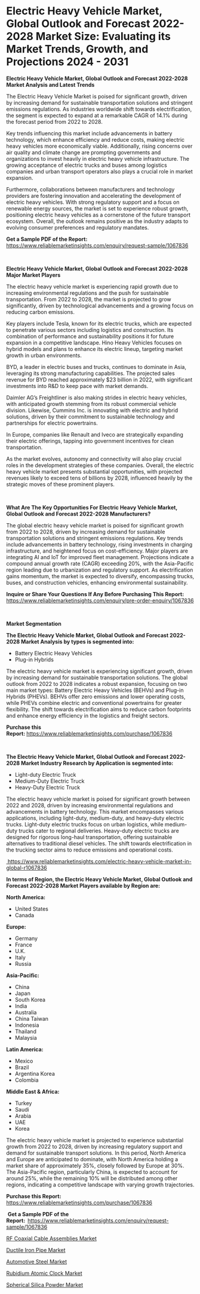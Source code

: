 <p><h1>Electric Heavy Vehicle Market, Global Outlook and Forecast 2022-2028 Market Size: Evaluating its Market Trends, Growth, and Projections 2024 - 2031</h1></p><p><strong>Electric Heavy Vehicle Market, Global Outlook and Forecast 2022-2028 Market Analysis and Latest Trends</strong></p>
<p><p>The Electric Heavy Vehicle Market is poised for significant growth, driven by increasing demand for sustainable transportation solutions and stringent emissions regulations. As industries worldwide shift towards electrification, the segment is expected to expand at a remarkable CAGR of 14.1% during the forecast period from 2022 to 2028. </p><p>Key trends influencing this market include advancements in battery technology, which enhance efficiency and reduce costs, making electric heavy vehicles more economically viable. Additionally, rising concerns over air quality and climate change are prompting governments and organizations to invest heavily in electric heavy vehicle infrastructure. The growing acceptance of electric trucks and buses among logistics companies and urban transport operators also plays a crucial role in market expansion.</p><p>Furthermore, collaborations between manufacturers and technology providers are fostering innovation and accelerating the development of electric heavy vehicles. With strong regulatory support and a focus on renewable energy sources, the market is set to experience robust growth, positioning electric heavy vehicles as a cornerstone of the future transport ecosystem. Overall, the outlook remains positive as the industry adapts to evolving consumer preferences and regulatory mandates.</p></p>
<p><strong>Get a Sample PDF of the Report:&nbsp;</strong> <a href="https://www.reliablemarketinsights.com/enquiry/request-sample/1067836?utm_campaign=1932&utm_medium=2&utm_source=Github&utm_content=ia&utm_term=26122024&utm_id=electric-heavy-vehicle-market-global-outlook-and-forecast-2022-2028">https://www.reliablemarketinsights.com/enquiry/request-sample/1067836</a></p>
<p>&nbsp;</p>
<p><strong>Electric Heavy Vehicle Market, Global Outlook and Forecast 2022-2028 Major Market Players</strong></p>
<p><p>The electric heavy vehicle market is experiencing rapid growth due to increasing environmental regulations and the push for sustainable transportation. From 2022 to 2028, the market is projected to grow significantly, driven by technological advancements and a growing focus on reducing carbon emissions.</p><p>Key players include Tesla, known for its electric trucks, which are expected to penetrate various sectors including logistics and construction. Its combination of performance and sustainability positions it for future expansion in a competitive landscape. Hino Heavy Vehicles focuses on hybrid models and plans to enhance its electric lineup, targeting market growth in urban environments.</p><p>BYD, a leader in electric buses and trucks, continues to dominate in Asia, leveraging its strong manufacturing capabilities. The projected sales revenue for BYD reached approximately $23 billion in 2022, with significant investments into R&D to keep pace with market demands. </p><p>Daimler AG’s Freightliner is also making strides in electric heavy vehicles, with anticipated growth stemming from its robust commercial vehicle division. Likewise, Cummins Inc. is innovating with electric and hybrid solutions, driven by their commitment to sustainable technology and partnerships for electric powertrains.</p><p>In Europe, companies like Renault and Iveco are strategically expanding their electric offerings, tapping into government incentives for clean transportation. </p><p>As the market evolves, autonomy and connectivity will also play crucial roles in the development strategies of these companies. Overall, the electric heavy vehicle market presents substantial opportunities, with projected revenues likely to exceed tens of billions by 2028, influenced heavily by the strategic moves of these prominent players.</p></p>
<p>&nbsp;</p>
<p><strong>What Are The Key Opportunities For Electric Heavy Vehicle Market, Global Outlook and Forecast 2022-2028 Manufacturers?</strong></p>
<p><p>The global electric heavy vehicle market is poised for significant growth from 2022 to 2028, driven by increasing demand for sustainable transportation solutions and stringent emissions regulations. Key trends include advancements in battery technology, rising investments in charging infrastructure, and heightened focus on cost-efficiency. Major players are integrating AI and IoT for improved fleet management. Projections indicate a compound annual growth rate (CAGR) exceeding 20%, with the Asia-Pacific region leading due to urbanization and regulatory support. As electrification gains momentum, the market is expected to diversify, encompassing trucks, buses, and construction vehicles, enhancing environmental sustainability.</p></p>
<p><strong>Inquire or Share Your Questions If Any Before Purchasing This Report:</strong> <a href="https://www.reliablemarketinsights.com/enquiry/pre-order-enquiry/1067836?utm_campaign=1932&utm_medium=2&utm_source=Github&utm_content=ia&utm_term=26122024&utm_id=electric-heavy-vehicle-market-global-outlook-and-forecast-2022-2028">https://www.reliablemarketinsights.com/enquiry/pre-order-enquiry/1067836</a></p>
<p>&nbsp;</p>
<p><strong>Market Segmentation</strong></p>
<p><strong>The Electric Heavy Vehicle Market, Global Outlook and Forecast 2022-2028 Market Analysis by types is segmented into:</strong></p>
<p><ul><li>Battery Electric Heavy Vehicles</li><li>Plug-in Hybrids</li></ul></p>
<p><p>The electric heavy vehicle market is experiencing significant growth, driven by increasing demand for sustainable transportation solutions. The global outlook from 2022 to 2028 indicates a robust expansion, focusing on two main market types: Battery Electric Heavy Vehicles (BEHVs) and Plug-in Hybrids (PHEVs). BEHVs offer zero emissions and lower operating costs, while PHEVs combine electric and conventional powertrains for greater flexibility. The shift towards electrification aims to reduce carbon footprints and enhance energy efficiency in the logistics and freight sectors.</p></p>
<p><strong>Purchase this Report:&nbsp;</strong><a href="https://www.reliablemarketinsights.com/purchase/1067836?utm_campaign=1932&utm_medium=2&utm_source=Github&utm_content=ia&utm_term=26122024&utm_id=electric-heavy-vehicle-market-global-outlook-and-forecast-2022-2028">https://www.reliablemarketinsights.com/purchase/1067836</a></p>
<p>&nbsp;</p>
<p><strong>The Electric Heavy Vehicle Market, Global Outlook and Forecast 2022-2028 Market Industry Research by Application is segmented into:</strong></p>
<p><ul><li>Light-duty Electric Truck</li><li>Medium-Duty Electric Truck</li><li>Heavy-Duty Electric Truck</li></ul></p>
<p><p>The electric heavy vehicle market is poised for significant growth between 2022 and 2028, driven by increasing environmental regulations and advancements in battery technology. This market encompasses various applications, including light-duty, medium-duty, and heavy-duty electric trucks. Light-duty electric trucks focus on urban logistics, while medium-duty trucks cater to regional deliveries. Heavy-duty electric trucks are designed for rigorous long-haul transportation, offering sustainable alternatives to traditional diesel vehicles. The shift towards electrification in the trucking sector aims to reduce emissions and operational costs.</p></p>
<p><a href="https://www.reliablemarketinsights.com/electric-heavy-vehicle-market-in-global-r1067836?utm_campaign=1932&utm_medium=2&utm_source=Github&utm_content=ia&utm_term=26122024&utm_id=electric-heavy-vehicle-market-global-outlook-and-forecast-2022-2028">&nbsp;https://www.reliablemarketinsights.com/electric-heavy-vehicle-market-in-global-r1067836</a></p>
<p><strong>In terms of Region, the Electric Heavy Vehicle Market, Global Outlook and Forecast 2022-2028 Market Players available by Region are:</strong></p>
<p>
    <p> <strong> North America: </strong>
        <ul>
            <li>United States</li>
            <li>Canada</li>
        </ul>
        </p> 
    <p> <strong> Europe: </strong>
        <ul>
            <li>Germany</li>
            <li>France</li>
            <li>U.K.</li>
            <li>Italy</li>
            <li>Russia</li>
        </ul>
        </p> 
    <p> <strong> Asia-Pacific: </strong>
        <ul>
            <li>China</li>
            <li>Japan</li>
            <li>South Korea</li>
            <li>India</li>
            <li>Australia</li>
            <li>China Taiwan</li>
            <li>Indonesia</li>
            <li>Thailand</li>
            <li>Malaysia</li>
        </ul>
        </p> 
    <p> <strong> Latin America: </strong>
        <ul>
            <li>Mexico</li>
            <li>Brazil</li>
            <li>Argentina Korea</li>
            <li>Colombia</li>
        </ul>
        </p> 
    <p> <strong> Middle East & Africa: </strong>
        <ul>
            <li>Turkey</li>
            <li>Saudi</li>
            <li>Arabia</li>
            <li>UAE</li>
            <li>Korea</li>
        </ul>
    </p>
    </p>
<p><p>The electric heavy vehicle market is projected to experience substantial growth from 2022 to 2028, driven by increasing regulatory support and demand for sustainable transport solutions. In this period, North America and Europe are anticipated to dominate, with North America holding a market share of approximately 35%, closely followed by Europe at 30%. The Asia-Pacific region, particularly China, is expected to account for around 25%, while the remaining 10% will be distributed among other regions, indicating a competitive landscape with varying growth trajectories.</p></p>
<p><strong>Purchase this Report: </strong><a href="https://www.reliablemarketinsights.com/purchase/1067836?utm_campaign=1932&utm_medium=2&utm_source=Github&utm_content=ia&utm_term=26122024&utm_id=electric-heavy-vehicle-market-global-outlook-and-forecast-2022-2028">https://www.reliablemarketinsights.com/purchase/1067836</a></p>
<p>&nbsp;<strong>Get a Sample PDF of the Report:&nbsp;&nbsp;</strong><a href="https://www.reliablemarketinsights.com/enquiry/request-sample/1067836?utm_campaign=1932&utm_medium=2&utm_source=Github&utm_content=ia&utm_term=26122024&utm_id=electric-heavy-vehicle-market-global-outlook-and-forecast-2022-2028">https://www.reliablemarketinsights.com/enquiry/request-sample/1067836</a></p>
<p><strong></strong></p>
<p><p><a href="https://www.linkedin.com/pulse/rf-coaxial-cable-assemblies-market-size-growing-cagr-63-forecast-oqn4f?utm_campaign=1932&utm_medium=2&utm_source=Github&utm_content=ia&utm_term=26122024&utm_id=electric-heavy-vehicle-market-global-outlook-and-forecast-2022-2028">RF Coaxial Cable Assemblies Market</a></p><p><a href="https://www.linkedin.com/pulse/projected-revenue-growth-ductile-iron-pipe-market-55-cagr-2024-iv5xf?utm_campaign=1932&utm_medium=2&utm_source=Github&utm_content=ia&utm_term=26122024&utm_id=electric-heavy-vehicle-market-global-outlook-and-forecast-2022-2028">Ductile Iron Pipe Market</a></p><p><a href="https://www.linkedin.com/pulse/a-mkt-nova-vc8zf?utm_campaign=1932&utm_medium=2&utm_source=Github&utm_content=ia&utm_term=26122024&utm_id=electric-heavy-vehicle-market-global-outlook-and-forecast-2022-2028">Automotive Steel Market</a></p><p><a href="https://www.linkedin.com/pulse/p-factrackr-ho6he?utm_campaign=1932&utm_medium=2&utm_source=Github&utm_content=ia&utm_term=26122024&utm_id=electric-heavy-vehicle-market-global-outlook-and-forecast-2022-2028">Rubidium Atomic Clock Market</a></p><p><a href="https://www.linkedin.com/pulse/spherical-silica-powder-market-research-report-exploring-size-efbef?utm_campaign=1932&utm_medium=2&utm_source=Github&utm_content=ia&utm_term=26122024&utm_id=electric-heavy-vehicle-market-global-outlook-and-forecast-2022-2028">Spherical Silica Powder Market</a></p></p>
